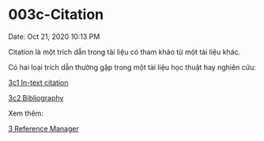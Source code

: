 # 003c-Citation

Date: Oct 21, 2020 10:13 PM

Citation là một trích dẫn trong tài liệu có tham khảo từ một tài liệu khác.

Có hai loại trích dẫn thường gặp trong một tài liệu học thuật hay nghiên cứu:

[3c1 In-text citation](https://www.remnote.io/document/YLCLnExEp6tvaZYhH)

[3c2 Bibliography](https://www.remnote.io/document/g4QWHPixn8QpJuwp7)

Xem thêm:

[3 Reference Manager](https://www.remnote.io/document/JeEDwx2EPH34P7Zup)